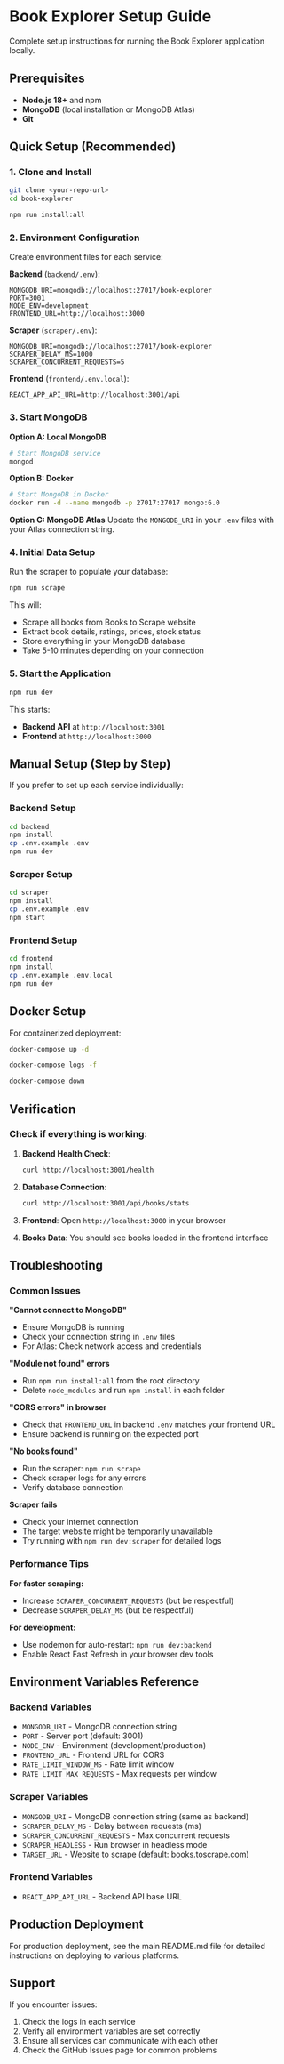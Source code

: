 # Book Explorer Setup Guide

Complete setup instructions for running the Book Explorer application locally.

## Prerequisites

- **Node.js 18+** and npm
- **MongoDB** (local installation or MongoDB Atlas)
- **Git**

## Quick Setup (Recommended)

### 1. Clone and Install

```bash
git clone <your-repo-url>
cd book-explorer

npm run install:all
```

### 2. Environment Configuration

Create environment files for each service:

**Backend** (`backend/.env`):
```env
MONGODB_URI=mongodb://localhost:27017/book-explorer
PORT=3001
NODE_ENV=development
FRONTEND_URL=http://localhost:3000
```

**Scraper** (`scraper/.env`):
```env
MONGODB_URI=mongodb://localhost:27017/book-explorer
SCRAPER_DELAY_MS=1000
SCRAPER_CONCURRENT_REQUESTS=5
```

**Frontend** (`frontend/.env.local`):
```env
REACT_APP_API_URL=http://localhost:3001/api
```

### 3. Start MongoDB

**Option A: Local MongoDB**
```bash
# Start MongoDB service
mongod
```

**Option B: Docker**
```bash
# Start MongoDB in Docker
docker run -d --name mongodb -p 27017:27017 mongo:6.0
```

**Option C: MongoDB Atlas**
Update the `MONGODB_URI` in your `.env` files with your Atlas connection string.

### 4. Initial Data Setup

Run the scraper to populate your database:
```bash
npm run scrape
```

This will:
- Scrape all books from Books to Scrape website
- Extract book details, ratings, prices, stock status
- Store everything in your MongoDB database
- Take 5-10 minutes depending on your connection

### 5. Start the Application

```bash
npm run dev
```

This starts:
- **Backend API** at `http://localhost:3001`
- **Frontend** at `http://localhost:3000`

## Manual Setup (Step by Step)

If you prefer to set up each service individually:

### Backend Setup

```bash
cd backend
npm install
cp .env.example .env
npm run dev
```

### Scraper Setup

```bash
cd scraper
npm install
cp .env.example .env
npm start
```

### Frontend Setup

```bash
cd frontend
npm install
cp .env.example .env.local
npm run dev
```

## Docker Setup

For containerized deployment:

```bash
docker-compose up -d

docker-compose logs -f

docker-compose down
```

## Verification

### Check if everything is working:

1. **Backend Health Check**:
   ```bash
   curl http://localhost:3001/health
   ```

2. **Database Connection**:
   ```bash
   curl http://localhost:3001/api/books/stats
   ```

3. **Frontend**: Open `http://localhost:3000` in your browser

4. **Books Data**: You should see books loaded in the frontend interface

## Troubleshooting

### Common Issues

**"Cannot connect to MongoDB"**
- Ensure MongoDB is running
- Check your connection string in `.env` files
- For Atlas: Check network access and credentials

**"Module not found" errors**
- Run `npm run install:all` from the root directory
- Delete `node_modules` and run `npm install` in each folder

**"CORS errors" in browser**
- Check that `FRONTEND_URL` in backend `.env` matches your frontend URL
- Ensure backend is running on the expected port

**"No books found"**
- Run the scraper: `npm run scrape`
- Check scraper logs for any errors
- Verify database connection

**Scraper fails**
- Check your internet connection
- The target website might be temporarily unavailable
- Try running with `npm run dev:scraper` for detailed logs

### Performance Tips

**For faster scraping:**
- Increase `SCRAPER_CONCURRENT_REQUESTS` (but be respectful)
- Decrease `SCRAPER_DELAY_MS` (but be respectful)

**For development:**
- Use nodemon for auto-restart: `npm run dev:backend`
- Enable React Fast Refresh in your browser dev tools

## Environment Variables Reference

### Backend Variables
- `MONGODB_URI` - MongoDB connection string
- `PORT` - Server port (default: 3001)
- `NODE_ENV` - Environment (development/production)
- `FRONTEND_URL` - Frontend URL for CORS
- `RATE_LIMIT_WINDOW_MS` - Rate limit window
- `RATE_LIMIT_MAX_REQUESTS` - Max requests per window

### Scraper Variables
- `MONGODB_URI` - MongoDB connection string (same as backend)
- `SCRAPER_DELAY_MS` - Delay between requests (ms)
- `SCRAPER_CONCURRENT_REQUESTS` - Max concurrent requests
- `SCRAPER_HEADLESS` - Run browser in headless mode
- `TARGET_URL` - Website to scrape (default: books.toscrape.com)

### Frontend Variables
- `REACT_APP_API_URL` - Backend API base URL

## Production Deployment

For production deployment, see the main README.md file for detailed instructions on deploying to various platforms.

## Support

If you encounter issues:
1. Check the logs in each service
2. Verify all environment variables are set correctly
3. Ensure all services can communicate with each other
4. Check the GitHub Issues page for common problems